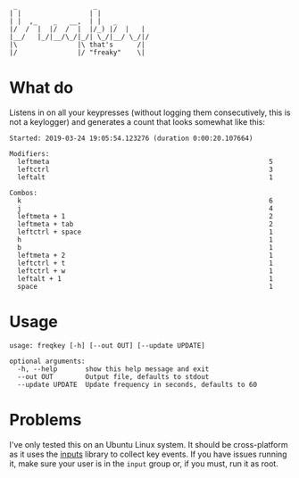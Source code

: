      _                   _             
    | |                 | |            
    | |  ,_    _   __,  | |   _        
    |/  /  |  |/  /  |  |/_) |/  |   | 
    |__/   |_/|__/\_/|_/| \_/|__/ \_/|/
    |\               |\ that's      /| 
    |/               |/ "freaky"    \| 


# What do

Listens in on all your keypresses (without logging them consecutively, this is 
not a keylogger) and generates a count that looks somewhat like this:

    Started: 2019-03-24 19:05:54.123276 (duration 0:00:20.107664)

    Modifiers:
      leftmeta                                                       5
      leftctrl                                                       3
      leftalt                                                        1

    Combos:
      k                                                              6
      j                                                              4
      leftmeta + 1                                                   2
      leftmeta + tab                                                 2
      leftctrl + space                                               1
      h                                                              1
      b                                                              1
      leftmeta + 2                                                   1
      leftctrl + t                                                   1
      leftctrl + w                                                   1
      leftalt + 1                                                    1
      space                                                          1

# Usage

    usage: freqkey [-h] [--out OUT] [--update UPDATE]

    optional arguments:
      -h, --help       show this help message and exit
      --out OUT        Output file, defaults to stdout
      --update UPDATE  Update frequency in seconds, defaults to 60

# Problems

I've only tested this on an Ubuntu Linux system. It should be cross-platform
as it uses the [inputs](https://pypi.org/project/inputs) library to collect key
events. If you have issues running it, make sure your user is in the `input`
group or, if you must, run it as root.
